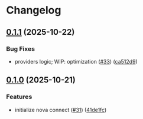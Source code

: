 # Changelog

## [0.1.1](https://github.com/TuwaIO/nova-uikit/compare/nova-connect-v0.1.0...nova-connect-v0.1.1) (2025-10-22)


### Bug Fixes

* providers logic; WIP: optimization ([#33](https://github.com/TuwaIO/nova-uikit/issues/33)) ([ca512d9](https://github.com/TuwaIO/nova-uikit/commit/ca512d92c3d73a3fa7e30a5890a453b0a52a1cc5))

## [0.1.0](https://github.com/TuwaIO/nova-uikit/compare/nova-connect-v0.0.1...nova-connect-v0.1.0) (2025-10-21)


### Features

* initialize nova connect ([#31](https://github.com/TuwaIO/nova-uikit/issues/31)) ([41de1fc](https://github.com/TuwaIO/nova-uikit/commit/41de1fcbccf22e3eadae3f35b9329b8454f418bb))
